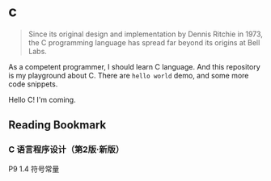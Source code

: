 # c

> Since its original design and implementation by Dennis Ritchie in 1973, the C programming language has spread far beyond its origins at Bell Labs.

As a competent programmer, I should learn C language. And this repository is my playground about C. There are `hello world` demo, and some more code snippets. 

Hello C! I'm coming.

## Reading Bookmark

### C 语言程序设计（第2版·新版）
P9 1.4 符号常量
